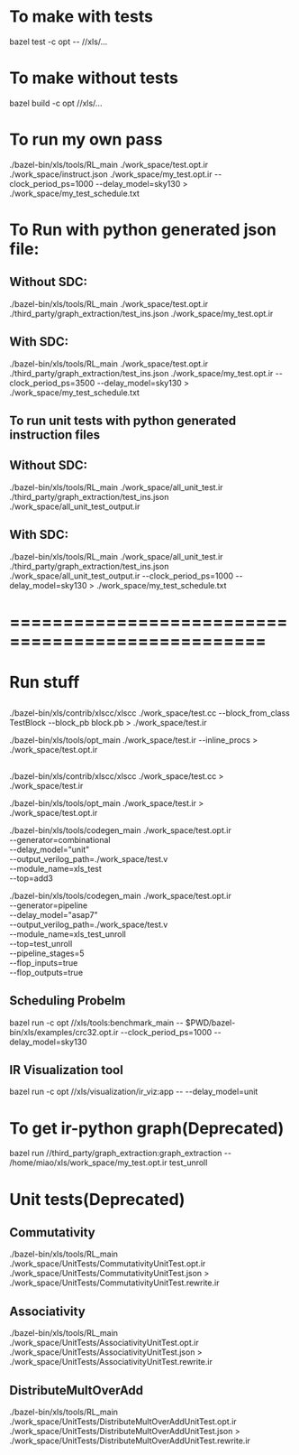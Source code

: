 # To make with tests

bazel test -c opt -- //xls/...

# To make without tests

bazel build -c opt //xls/...

# To run my own pass

./bazel-bin/xls/tools/RL_main ./work_space/test.opt.ir ./work_space/instruct.json ./work_space/my_test.opt.ir --clock_period_ps=1000 --delay_model=sky130 > ./work_space/my_test_schedule.txt

# To Run with python generated json file:

## Without SDC:
./bazel-bin/xls/tools/RL_main ./work_space/test.opt.ir ./third_party/graph_extraction/test_ins.json ./work_space/my_test.opt.ir

## With SDC:
./bazel-bin/xls/tools/RL_main ./work_space/test.opt.ir ./third_party/graph_extraction/test_ins.json ./work_space/my_test.opt.ir --clock_period_ps=3500 --delay_model=sky130 > ./work_space/my_test_schedule.txt


## To run unit tests with python generated instruction files

## Without SDC:
./bazel-bin/xls/tools/RL_main ./work_space/all_unit_test.ir ./third_party/graph_extraction/test_ins.json ./work_space/all_unit_test_output.ir

## With SDC:
./bazel-bin/xls/tools/RL_main ./work_space/all_unit_test.ir ./third_party/graph_extraction/test_ins.json ./work_space/all_unit_test_output.ir --clock_period_ps=1000 --delay_model=sky130 > ./work_space/my_test_schedule.txt

# ==================================================

# Run stuff

##

./bazel-bin/xls/contrib/xlscc/xlscc ./work_space/test.cc --block_from_class TestBlock --block_pb block.pb > ./work_space/test.ir

./bazel-bin/xls/tools/opt_main ./work_space/test.ir --inline_procs > ./work_space/test.opt.ir

##

./bazel-bin/xls/contrib/xlscc/xlscc ./work_space/test.cc > ./work_space/test.ir

./bazel-bin/xls/tools/opt_main ./work_space/test.ir > ./work_space/test.opt.ir

./bazel-bin/xls/tools/codegen_main ./work_space/test.opt.ir \
  --generator=combinational \
  --delay_model="unit" \
  --output_verilog_path=./work_space/test.v \
  --module_name=xls_test \
  --top=add3


 ./bazel-bin/xls/tools/codegen_main ./work_space/test.opt.ir \
  --generator=pipeline \
  --delay_model="asap7" \
  --output_verilog_path=./work_space/test.v \
  --module_name=xls_test_unroll \
  --top=test_unroll \
  --pipeline_stages=5 \
  --flop_inputs=true \
  --flop_outputs=true

## Scheduling Probelm

bazel run -c opt //xls/tools:benchmark_main -- $PWD/bazel-bin/xls/examples/crc32.opt.ir --clock_period_ps=1000 --delay_model=sky130

## IR Visualization tool

bazel run -c opt //xls/visualization/ir_viz:app -- --delay_model=unit


# To get ir-python graph(Deprecated)

bazel run //third_party/graph_extraction:graph_extraction -- /home/miao/xls/work_space/my_test.opt.ir test_unroll

# Unit tests(Deprecated)

## Commutativity

./bazel-bin/xls/tools/RL_main ./work_space/UnitTests/CommutativityUnitTest.opt.ir ./work_space/UnitTests/CommutativityUnitTest.json > ./work_space/UnitTests/CommutativityUnitTest.rewrite.ir

## Associativity

./bazel-bin/xls/tools/RL_main ./work_space/UnitTests/AssociativityUnitTest.opt.ir ./work_space/UnitTests/AssociativityUnitTest.json > ./work_space/UnitTests/AssociativityUnitTest.rewrite.ir

## DistributeMultOverAdd

./bazel-bin/xls/tools/RL_main ./work_space/UnitTests/DistributeMultOverAddUnitTest.opt.ir ./work_space/UnitTests/DistributeMultOverAddUnitTest.json > ./work_space/UnitTests/DistributeMultOverAddUnitTest.rewrite.ir